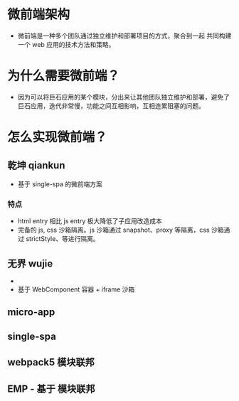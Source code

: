 # 微前端架构

- 微前端是一种多个团队通过独立维护和部署项目的方式，聚合到一起 共同构建一个 web 应用的技术方法和策略。

# 为什么需要微前端？

- 因为可以将巨石应用的某个模块，分出来让其他团队独立维护和部署，避免了巨石应用，迭代非常慢，功能之间互相影响，互相连累阻塞的问题。

# 怎么实现微前端？

## 乾坤 qiankun

- 基于 single-spa 的微前端方案

### 特点

- html entry 相比 js entry 极大降低了子应用改造成本
- 完备的 js, css 沙箱隔离。js 沙箱通过 snapshot、proxy 等隔离，css 沙箱通过 strictStyle、等进行隔离。

## 无界 wujie

-
- 基于 WebComponent 容器 + iframe 沙箱

## micro-app

## single-spa

## webpack5 模块联邦

## EMP - 基于 模块联邦
